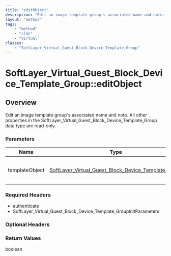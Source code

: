 ```yaml
---
title: "editObject"
description: "Edit an image template group's associated name and note. All other properties in the SoftLayer_Virtual_Guest_Block_Devic... "
layout: "method"
tags:
    - "method"
    - "sldn"
    - "Virtual"
classes:
    - "SoftLayer_Virtual_Guest_Block_Device_Template_Group"
---
```

# SoftLayer_Virtual_Guest_Block_Device_Template_Group::editObject
## Overview 
Edit an image template group's associated name and note. All other properties in the SoftLayer_Virtual_Guest_Block_Device_Template_Group data type are read-only. 

### Parameters 
|Name | Type | Description |
| --- | --- | --- |
|templateObject| <a href='/reference/datatypes/SoftLayer_Virtual_Guest_Block_Device_Template_Group'>SoftLayer_Virtual_Guest_Block_Device_Template_Group </a>| A skeleton SoftLayer_Virtual_Guest_Block_Device_Template_Group object with only the properties defined that you wish to change. Unchanged properties are left alone.|


### Required Headers
* authenticate
* SoftLayer_Virtual_Guest_Block_Device_Template_GroupInitParameters

### Optional Headers

### Return Values
boolean

